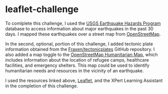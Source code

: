 # leaflet-challenge
To comlplete this challenge, I used the [USGS Earthquake Hazards Program](https://earthquake.usgs.gov/earthquakes/feed/v1.0/geojson.php) database to access information about major earthquakes in the past 30 days. I mapped these earthquakes over a street map from [OpenStreetMap](https://www.openstreetmap.org).

In the second, optional, portion of this challenge, I added tectonic plate information obtained from the [Fraxen/tectonicplates](https://github.com/fraxen/tectonicplates/tree/master/GeoJSON) GitHub repository. I also added a map toggle to the [OpenStreetMap Humanitarian Map](https://www.hotosm.org), which includes information about the location of refugee camps, healthcare facilities, and emergency shelters. This map could be used to identify humanitarian needs and resources in the vicinity of an earthquake. 

I used the resources linked above, [Leaflet](https://leafletjs.com), and the XPert Learning Assistant in the completion of this challenge. 

